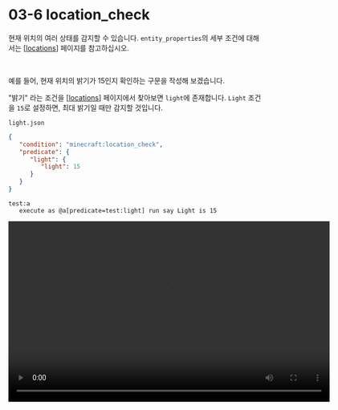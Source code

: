 # 03-6 location_check

현재 위치의 여러 상태를 감지할 수 있습니다.
`entity_properties`의 세부 조건에 대해서는 [[locations](03-6-1)] 페이지를 참고하십시오.

<br/>

예를 들어, 현재 위치의 밝기가 15인지 확인하는 구문을 작성해 보겠습니다.

"밝기" 라는 조건을 [[locations](03-6-1)] 페이지에서 찾아보면 `light`에 존재합니다.
`Light` 조건을 `15`로 설정하면, 최대 밝기일 때만 감지할 것입니다.

`light.json`
```json
{
   "condition": "minecraft:location_check",
   "predicate": {
      "light": {
         "light": 15
      }
   }
}
```

```mcfunction
test:a
   execute as @a[predicate=test:light] run say Light is 15
```

   <video width="640" height="360" controls>
      <source src="assets/vid/03-6/light.mp4" type="video/mp4">
   </video>